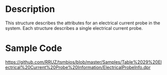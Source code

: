 # Description #
This structure describes the attributes for an electrical current probe in the system. Each structure describes a single electrical current probe.


# Sample Code #

https://github.com/RRUZ/tsmbios/blob/master/Samples/Table%2029%20Electrical%20Current%20Probe%20Information/ElectricalProbeInfo.dpr
